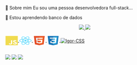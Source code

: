 🚀 Sobre mim
Eu sou uma pessoa desenvolvedora full-stack...

🧠 Estou aprendendo banco de dados

<div align="center">
  <a href="https://github.com/igorMHJKS">
  <img height="180em" src="https://github-readme-stats.vercel.app/api?username=igorMHJKS&show_icons=true&theme=dark&include_all_commits=true&count_private=true"/>
  <img height="180em" src="https://github-readme-stats.vercel.app/api/top-langs/?username=igorMHJKS&layout=compact&langs_count=7&theme=dark"/>
</div>

<div style="display: inline_block"><br>
  <img align="center" alt="Igor-Js" height="30" width="40" src="https://raw.githubusercontent.com/devicons/devicon/master/icons/javascript/javascript-plain.svg">
  <img align="center" alt="Igor-React" height="30" width="40" src="https://raw.githubusercontent.com/devicons/devicon/master/icons/react/react-original.svg">
  <img align="center" alt="Igor-HTML" height="30" width="40" src="https://raw.githubusercontent.com/devicons/devicon/master/icons/html5/html5-original.svg">
  <img align="center" alt="Igor-CSS" height="30" width="40" src="https://raw.githubusercontent.com/devicons/devicon/master/icons/css3/css3-original.svg">
  <img align="center" alt="Igor-CSS" height="30" width="40" src="https://img.icons8.com/fluency/48/000000/node-js.svg">
</div>

##

<div>
  <a href="https://www.instagram.com/igor.xkz/" target="_blank"><img src="https://img.shields.io/badge/-Instagram-%23E4405F?style=for-the-badge&logo=instagram&logoColor=white" target="_blank"></a>
  <a href = "igor_nunes13@icloud.com"><img src="https://img.shields.io/badge/-Gmail-%23333?style=for-the-badge&logo=gmail&logoColor=white" target="_blank"></a>
  <a href="https://www.linkedin.com/in/igor-nunes-gon%C3%A7alves-892b8522b/" target="_blank"><img src="https://img.shields.io/badge/-LinkedIn-%230077B5?style=for-the-badge&logo=linkedin&logoColor=white" 
</div>
